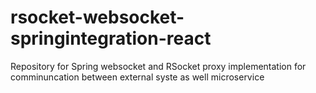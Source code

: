 # rsocket-websocket-springintegration-react
Repository for Spring websocket and RSocket proxy implementation for comminuncation between external syste as well microservice
